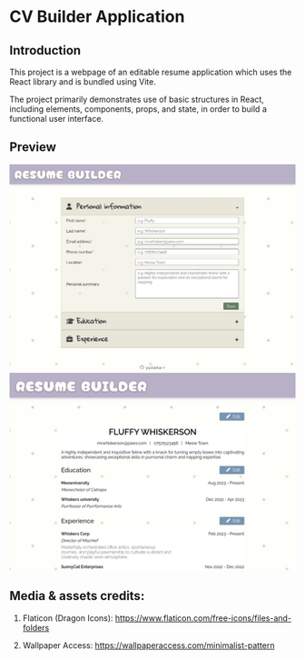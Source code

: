 # CV Builder Application
## Introduction 

This project is a webpage of an editable resume application which uses the React library and is bundled using Vite.

The project primarily demonstrates use of basic structures in React, including elements, components, props, and state, in order to build a functional user interface.

## Preview

[![CV App](./src/assets/demo1.png)](https://yuliana-r.github.io/cv-app/)
[![CV App](./src/assets/demo2.png)](https://yuliana-r.github.io/cv-app/)

## Media & assets credits:

1. Flaticon (Dragon Icons): https://www.flaticon.com/free-icons/files-and-folders

2. Wallpaper Access: https://wallpaperaccess.com/minimalist-pattern 